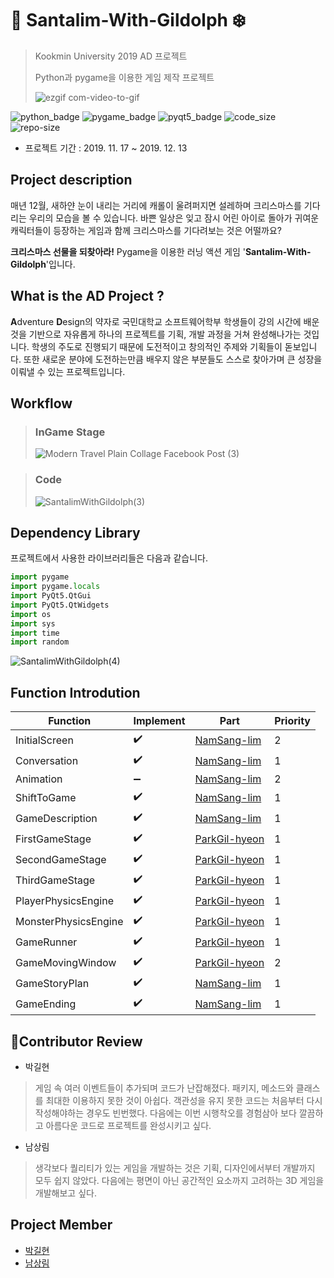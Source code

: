 # :santa: Santalim-With-Gildolph :snowflake:
>
> Kookmin University 2019 AD 프로젝트
>
> Python과 pygame을 이용한 게임 제작 프로젝트
>
>![ezgif com-video-to-gif](https://user-images.githubusercontent.com/56578913/75603982-709e0100-5b17-11ea-8487-5cf20ac90cfb.gif)


![python_badge](https://img.shields.io/badge/python-3.7-blue?logo=Python)
![pygame_badge](https://img.shields.io/badge/pygame-1.9.6-green)
![pyqt5_badge](https://img.shields.io/badge/pyqt5-5.13.0-green)
![code_size](https://img.shields.io/github/languages/code-size/ureChanger/Santalim-With-Gildolph)
![repo-size](https://img.shields.io/github/repo-size/ureChanger/Santalim-With-Gildolph)

* 프로젝트 기간 : 2019. 11. 17 ~ 2019. 12. 13


## Project description
매년 12월, 새하얀 눈이 내리는 거리에 캐롤이 울려퍼지면 설레하며 크리스마스를 기다리는 우리의 모습을 볼 수 있습니다. 바쁜 일상은 잊고 잠시 어린 아이로 돌아가 귀여운 캐릭터들이 등장하는 게임과 함께 크리스마스를 기다려보는 것은 어떨까요?

**크리스마스 선물을 되찾아라!** Pygame을 이용한 러닝 액션 게임 '**Santalim-With-Gildolph**'입니다. 

## What is the AD Project ?
**A**dventure **D**esign의 약자로 국민대학교 소프트웨어학부 학생들이 강의 시간에 배운 것을 기반으로 자유롭게 하나의 프로젝트를 기획, 개발 과정을 거쳐 완성해나가는 것입니다. 학생의 주도로 진행되기 때문에 도전적이고 창의적인 주제와 기획들이 돋보입니다. 또한 새로운 분야에 도전하는만큼 배우지 않은 부분들도 스스로 찾아가며 큰 성장을 이뤄낼 수 있는 프로젝트입니다.

## Workflow
>### InGame Stage
>![Modern Travel Plain Collage Facebook Post (3)](https://user-images.githubusercontent.com/56578913/75606526-03976500-5b31-11ea-9f9a-af0e19025a29.png)

>### Code
>![SantalimWithGildolph(3)](https://user-images.githubusercontent.com/56578913/75602377-dedac780-5b07-11ea-9cc4-e698355ff4d9.jpg)

## Dependency Library
프로젝트에서 사용한 라이브러리들은 다음과 같습니다.

```python
import pygame
import pygame.locals
import PyQt5.QtGui
import PyQt5.QtWidgets
import os
import sys
import time
import random
```

![SantalimWithGildolph(4)](https://user-images.githubusercontent.com/56578913/75602381-e1d5b800-5b07-11ea-9a30-6acb1930fc95.jpg)

## Function Introdution
|Function        |Implement|Part|Priority|
|----------------|---------|----|--------|
|InitialScreen   |:heavy_check_mark:|[NamSang-lim](https://github.com/sanglim00)|2|
|Conversation    |:heavy_check_mark:|[NamSang-lim](https://github.com/sanglim00)|1|
|Animation       |:heavy_minus_sign:|[NamSang-lim](https://github.com/sanglim00)|2|
|ShiftToGame     |:heavy_check_mark:|[NamSang-lim](https://github.com/sanglim00)|1|
|GameDescription |:heavy_check_mark:|[NamSang-lim](https://github.com/sanglim00)|1|
|FirstGameStage  |:heavy_check_mark:|[ParkGil-hyeon](https://github.com/ureChanger)|1|
|SecondGameStage |:heavy_check_mark:|[ParkGil-hyeon](https://github.com/ureChanger)|1|
|ThirdGameStage  |:heavy_check_mark:|[ParkGil-hyeon](https://github.com/ureChanger)|1|
|PlayerPhysicsEngine|:heavy_check_mark:|[ParkGil-hyeon](https://github.com/ureChanger)|1|
|MonsterPhysicsEngine|:heavy_check_mark:|[ParkGil-hyeon](https://github.com/ureChanger)|1|
|GameRunner      |:heavy_check_mark:|[ParkGil-hyeon](https://github.com/ureChanger)|1|
|GameMovingWindow|:heavy_check_mark:|[ParkGil-hyeon](https://github.com/ureChanger)|2|
|GameStoryPlan   |:heavy_check_mark:|[NamSang-lim](https://github.com/sanglim00)|1|
|GameEnding      |:heavy_check_mark:|[NamSang-lim](https://github.com/sanglim00)|1|

## :clap:Contributor Review
- 박길현
> 게임 속 여러 이벤트들이 추가되며 코드가 난잡해졌다. 패키지, 메소드와 클래스를 최대한 이용하지 못한 것이 아쉽다. 객관성을 유지 못한 코드는 처음부터 다시 작성해야하는 경우도 빈번했다. 다음에는 이번 시행착오를 경험삼아 보다 깔끔하고 아름다운 코드로 프로젝트를 완성시키고 싶다.

- 남상림
> 생각보다 퀄리티가 있는 게임을 개발하는 것은 기획, 디자인에서부터 개발까지 모두 쉽지 않았다. 다음에는 평면이 아닌 공간적인 요소까지 고려하는 3D 게임을 개발해보고 싶다.

## Project Member
- [박길현](https://github.com/ureChanger)
- [남상림](https://github.com/Sanglim00)

